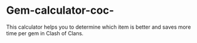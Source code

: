 # Gem-calculator-coc-
This calculator helps you to determine which item is better and saves more time per gem in Clash of Clans.
